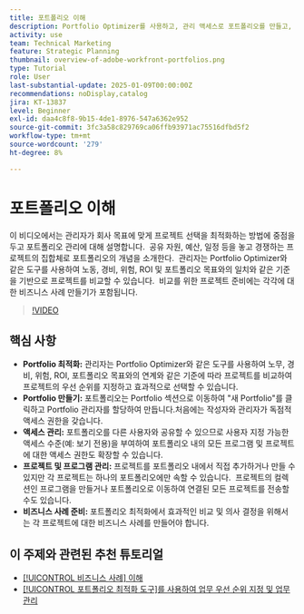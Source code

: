 ```yaml
---
title: 포트폴리오 이해
description: Portfolio Optimizer를 사용하고, 관리 액세스로 포트폴리오를 만들고, 프로젝트 및 프로그램을 구성하고, 정보에 입각한 의사 결정을 위한 비즈니스 사례를 준비하여 Workfront에서 프로젝트 선택을 최적화합니다.
activity: use
team: Technical Marketing
feature: Strategic Planning
thumbnail: overview-of-adobe-workfront-portfolios.png
type: Tutorial
role: User
last-substantial-update: 2025-01-09T00:00:00Z
recommendations: noDisplay,catalog
jira: KT-13837
level: Beginner
exl-id: daa4c8f8-9b15-4de1-8976-547a6362e952
source-git-commit: 3fc3a58c829769ca06ffb93971ac75516dfbd5f2
workflow-type: tm+mt
source-wordcount: '279'
ht-degree: 8%

---
```


# 포트폴리오 이해

이 비디오에서는 관리자가 회사 목표에 맞게 프로젝트 선택을 최적화하는 방법에 중점을 두고 포트폴리오 관리에 대해 설명합니다. &#x200B; 공유 자원, 예산, 일정 등을 놓고 경쟁하는 프로젝트의 집합체로 포트폴리오의 개념을 소개한다. &#x200B; 관리자는 Portfolio Optimizer와 같은 도구를 사용하여 노동, 경비, 위험, ROI 및 포트폴리오 목표와의 일치와 같은 기준을 기반으로 프로젝트를 비교할 수 있습니다. &#x200B; 비교를 위한 프로젝트 준비에는 각각에 대한 비즈니스 사례 만들기가 포함됩니다. &#x200B;


>[!VIDEO](https://video.tv.adobe.com/v/3442835/?quality=12&learn=on&enablevpops&captions=kor)

## 핵심 사항

* **Portfolio 최적화:** 관리자는 Portfolio Optimizer와 같은 도구를 사용하여 노무, 경비, 위험, ROI, 포트폴리오 목표와의 연계와 같은 기준에 따라 프로젝트를 비교하여 프로젝트의 우선 순위를 지정하고 효과적으로 선택할 수 있습니다.
* **Portfolio 만들기:** 포트폴리오는 Portfolio 섹션으로 이동하여 &quot;새 Portfolio&quot;를 클릭하고 Portfolio 관리자를 할당하여 만듭니다. &#x200B; 처음에는 작성자와 관리자가 독점적 액세스 권한을 갖습니다. &#x200B;
* **액세스 관리:** 포트폴리오를 다른 사용자와 공유할 수 있으므로 사용자 지정 가능한 액세스 수준(예: 보기 전용)을 부여하여 포트폴리오 내의 모든 프로그램 및 프로젝트에 대한 액세스 권한도 확장할 수 있습니다. &#x200B;
* **프로젝트 및 프로그램 관리:** 프로젝트를 포트폴리오 내에서 직접 추가하거나 만들 수 있지만 각 프로젝트는 하나의 포트폴리오에만 속할 수 있습니다. &#x200B; 프로젝트의 컬렉션인 프로그램을 만들거나 포트폴리오로 이동하여 연결된 모든 프로젝트를 전송할 수도 있습니다. &#x200B;
* **비즈니스 사례 준비:** 포트폴리오 최적화에서 효과적인 비교 및 의사 결정을 위해서는 각 프로젝트에 대한 비즈니스 사례를 만들어야 합니다. &#x200B;


## 이 주제와 관련된 추천 튜토리얼

* [[!UICONTROL 비즈니스 사례] 이해](/help/portfolios-and-programs/introduction-to-the-business-case.md)
* [[!UICONTROL 포트폴리오 최적화 도구]를 사용하여 업무 우선 순위 지정 및 업무 관리](/help/portfolios-and-programs/prioritize-and-manage-work-with-portfolios.md)

